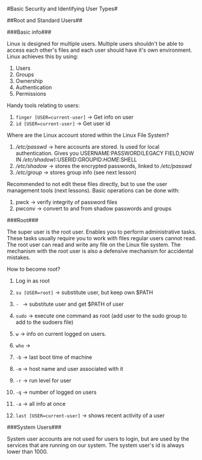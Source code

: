 #Basic Security and Identifying User Types#

##Root and Standard Users##

###Basic info###

Linux is designed for multiple users. Multiple users shouldn't be able to access each other's files and each user should have it's own environment. Linux achieves this by using:

1. Users
2. Groups
3. Ownership
4. Authentication
5. Permissions

Handy tools relating to users:

1. `finger [USER=current-user]` -> Get info on user
2. `id [USER=current-user]` -> Get user id

Where are the Linux account stored within the Linux File System?

1. */etc/passwd* -> here accounts are stored. Is used for local authentication. Gives you USERNAME:PASSWORD(LEGACY FIELD,NOW IN */etc/shadow*):USERID:GROUPID:$HOME:$SHELL
2. */etc/shadow* -> stores the encrypted passwords, linked to */etc/passwd* 
3. */etc/group* -> stores group info (see next lesson)

Recommended to not edit these files directly, but to use the user management tools (next lessons). Basic operations can be done with:

1. pwck -> verify integrity of password files
2. pwconv -> convert to and from shadow passwords and groups

###Root###

The super user is the root user. Enables you to perform administrative tasks. These tasks usually require you  to work with files regular users cannot read. The root user can read and write any file on the Linux file system. The mechanism with the root user is also a defensive mechanism for accidental mistakes.

How to become root?

1. Log in as root
2. `su [USER=root]` -> substitute user, but keep own $PATH
  1. `- ` -> substitute user and get $PATH of user
3. `sudo` -> execute one command as root (add user to the sudo group to add to the sudoers file)

1. `w` -> info on current logged on users.
2. `who` ->
  1. `-b` -> last boot time of machine
  2. `-m` -> host name and user associated with it
  3. `-r` -> run level for user
  4. `-q` -> number of logged on users
  5. `-a` -> all info at once
3. `last [USER=current-user]` -> shows recent activity of a user

###System Users###

System user accounts are not used for users to login, but are used by the services that are running on our system. The system user's id is always lower than 1000. 
